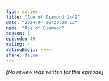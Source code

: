 ```yaml
---
type: series
title: "Ace of Diamond 1x49"
date: "2024-04-26T20:08:13"
name: "Ace of Diamond"
season: 1
episode: 49
rating: 4
ratingEmoji: ⭐️⭐️⭐️⭐️
share: false
---
```


*[No review was written for this episode]*
